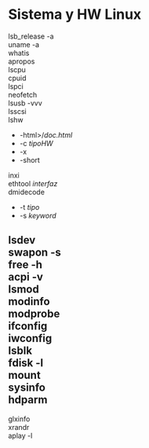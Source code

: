 # Sistema y HW Linux
lsb_release -a  
uname -a  
whatis  
apropos  
lscpu  
cpuid  
lspci  
neofetch  
lsusb -vvv  
lsscsi  
lshw  
  - -html>/*doc.html*
  - -c *tipoHW*
  - -x
  - -short

inxi  
ethtool *interfaz*  
dmidecode  
  - -t *tipo*
  - -s *keyword*

lsdev  
swapon -s  
free -h  
acpi -v  
lsmod  
modinfo  
modprobe  
ifconfig  
iwconfig  
lsblk  
fdisk -l  
mount  
sysinfo  
hdparm  
-------------------
glxinfo  
xrandr  
aplay -l
